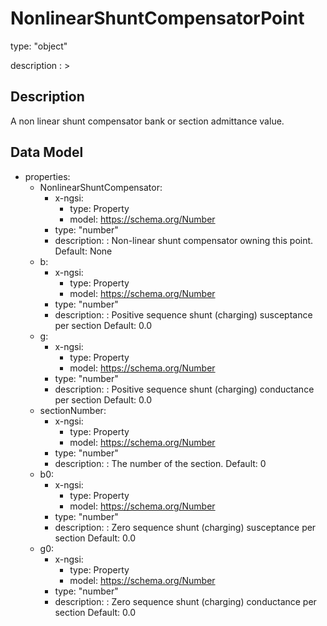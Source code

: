 # NonlinearShuntCompensatorPoint
type: "object"
description : >
## Description
A non linear shunt compensator bank or section admittance value.

## Data Model
  - properties:
    - NonlinearShuntCompensator:
      - x-ngsi:
        - type: Property
        - model: https://schema.org/Number
      - type: "number"
      - description: : Non-linear shunt compensator owning this point. Default: None
    - b:
      - x-ngsi:
        - type: Property
        - model: https://schema.org/Number
      - type: "number"
      - description: : Positive sequence shunt (charging) susceptance per section Default: 0.0
    - g:
      - x-ngsi:
        - type: Property
        - model: https://schema.org/Number
      - type: "number"
      - description: : Positive sequence shunt (charging) conductance per section Default: 0.0
    - sectionNumber:
      - x-ngsi:
        - type: Property
        - model: https://schema.org/Number
      - type: "number"
      - description: : The number of the section. Default: 0
    - b0:
      - x-ngsi:
        - type: Property
        - model: https://schema.org/Number
      - type: "number"
      - description: : Zero sequence shunt (charging) susceptance per section Default: 0.0
    - g0:
      - x-ngsi:
        - type: Property
        - model: https://schema.org/Number
      - type: "number"
      - description: : Zero sequence shunt (charging) conductance per section Default: 0.0
